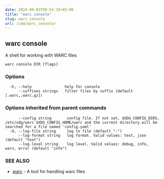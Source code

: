 ```yaml
---
date: 2024-09-03T09:54:19+02:00
title: "warc console"
slug: warc_console
url: /cmd/warc_console/
---
```

## warc console

A shell for working with WARC files

```
warc console DIR [flags]
```

### Options

```
  -h, --help               help for console
      --suffixes strings   filter files by suffix (default [.warc,.warc.gz])
```

### Options inherited from parent commands

```
      --config string       config file. If not set, $XDG_CONFIG_DIRS, /etc/xdg/warc $XDG_CONFIG_HOME/warc and the current directory will be searched for a file named 'config.yaml'
  -O, --log-file string     log to file (default "-")
      --log-format string   log format. Valid values: text, json (default "text")
      --log-level string    log level. Valid values: debug, info, warn, error (default "info")
```

### SEE ALSO

* [warc](../warc/)	 - A tool for handling warc files

